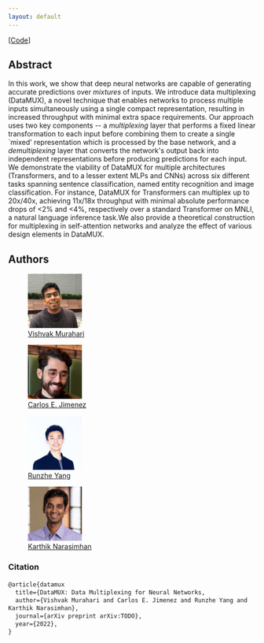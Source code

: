 ```yaml
---
layout: default
---
```


\[[Code](https://github.com/princeton-nlp/DataMUX)\]

## Abstract
In this work, we show that deep neural networks are capable of generating accurate predictions over *mixtures* of inputs. We introduce data multiplexing (DataMUX), a novel technique that enables networks to process multiple inputs simultaneously using a single compact representation, resulting in increased throughput with minimal extra space requirements. Our approach uses two key components -- a *multiplexing* layer that performs a fixed linear transformation to each input before combining them to create a single `mixed' representation which is processed by the base network, and a *demultiplexing* layer that converts the network's output back into independent representations before producing predictions for each input. We demonstrate the viability of DataMUX for multiple architectures (Transformers, and to a lesser extent MLPs and CNNs) across six different tasks spanning sentence classification, named entity recognition and image classification. For instance, DataMUX for Transformers can multiplex up to 20x/40x, achieving 11x/18x throughput with minimal absolute performance drops of <2% and <4%, respectively over a standard Transformer on MNLI, a natural language inference task.We also provide a theoretical construction for multiplexing in self-attention networks and analyze the effect of various design elements in DataMUX.

## Authors
<div class="container">
    <figure>
    <a href="https://vishvakmurahari.com"><img src="assets/photos/vishvak_photo.jpg" width="110" height="110" alt="" class="profphoto" id="firstprofphoto"></a>
        <figcaption><a href="https://vishvakmurahari.com">Vishvak Murahari</a></figcaption>
    </figure>
    <figure>
    <a href="http://carlosejimenez.com/"><img src="assets/photos/carlos-photo.jpeg" width="110" height="110" alt="" class="profphoto"></a>
        <figcaption><a href="http://carlosejimenez.com/">Carlos E. Jimenez</a></figcaption>
    </figure>
    <figure>
    <a href="https://runzhe-yang.science"><img src="assets/photos/runzhe-photo.jpg" width="110" height="110" alt="" class="profphoto"></a>
        <figcaption><a href="https://runzhe-yang.science">Runzhe Yang</a></figcaption>
    </figure>
    <figure>
    <a href="https://www.cs.princeton.edu/~karthikn/"><img src="assets/photos/karthik-photo.jpeg" width="110" height="110" alt="" class="profphoto"></a>
        <figcaption><a href="https://www.cs.princeton.edu/~karthikn/">Karthik Narasimhan</a></figcaption>
    </figure>
</div>

### Citation

```
@article{datamux
  title={DataMUX: Data Multiplexing for Neural Networks,
  author={Vishvak Murahari and Carlos E. Jimenez and Runzhe Yang and Karthik Narasimhan},
  journal={arXiv preprint arXiv:TODO},
  year={2022},
}
```

